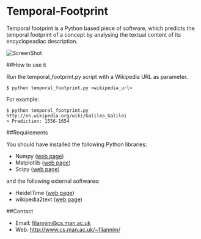 Temporal-Footprint
==================

Temporal footprint is a Python based piece of software, which predicts the temporal footprint of a concept by analysing the textual content of its encyclopeadiac description.

![ScreenShot](http://www.cs.man.ac.uk/~filannim/projects/temporal_footprints/gfx/temporal_footprints_git.png)

##How to use it

Run the temporal_footprint.py script with a Wikipedia URL as parameter.

    $ python temporal_footprint.py <wikipedia_url>

For example:

    $ python temporal_footprint.py http://en.wikipedia.org/wiki/Galileo_Galilei
    > Prediction: 1556-1654

##Requirements

You should have installed the following Python libraries:

* Numpy ([web page](http://www.numpy.org/))
* Matplotlib ([web page](http://matplotlib.org/))
* Scipy ([web page](http://www.scipy.org/))

and the following external softwares:

* HeidelTime ([web page](https://code.google.com/p/heideltime/))
* wikipedia2text ([web page](https://github.com/chrisbra/wikipedia2text))

##Contact
- Email: filannim@cs.man.ac.uk
- Web: http://www.cs.man.ac.uk/~filannim/
